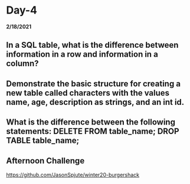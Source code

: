 # Day-4
__2/18/2021__

## In a SQL table, what is the difference between information in a row and information in a column?



## Demonstrate the basic structure for creating a new table called characters with the values name, age, description as strings, and an int id.



## What is the difference between the following statements: DELETE FROM table_name; DROP TABLE table_name;



## Afternoon Challenge
https://github.com/JasonSpjute/winter20-burgershack